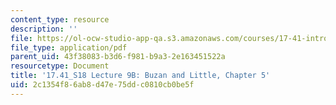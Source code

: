 ```yaml
---
content_type: resource
description: ''
file: https://ol-ocw-studio-app-qa.s3.amazonaws.com/courses/17-41-introduction-to-international-relations-spring-2018/2c1354f86ab8d47e75ddc0810cb0be5f_MIT17_41S18_lec9b.pdf
file_type: application/pdf
parent_uid: 43f38083-b3d6-f981-b9a3-2e163451522a
resourcetype: Document
title: '17.41_S18 Lecture 9B: Buzan and Little, Chapter 5'
uid: 2c1354f8-6ab8-d47e-75dd-c0810cb0be5f
---
```

